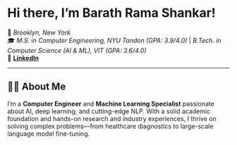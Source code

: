 # Hi there, I’m **Barath Rama Shankar**!
📍 *Brooklyn, New York*  
🎓 *M.S. in Computer Engineering, NYU Tandon (GPA: 3.9/4.0)* | *B.Tech. in Computer Science (AI & ML), VIT (GPA: 3.6/4.0)*  
🔗 [**LinkedIn**](https://www.linkedin.com/in/barath-ramashankar-461791228/)

---

## 👨‍💻 About Me
I’m a **Computer Engineer** and **Machine Learning Specialist** passionate about AI, deep learning, and cutting-edge NLP. With a solid academic foundation and hands-on research and industry experiences, I thrive on solving complex problems—from healthcare diagnostics to large-scale language model fine-tuning.

